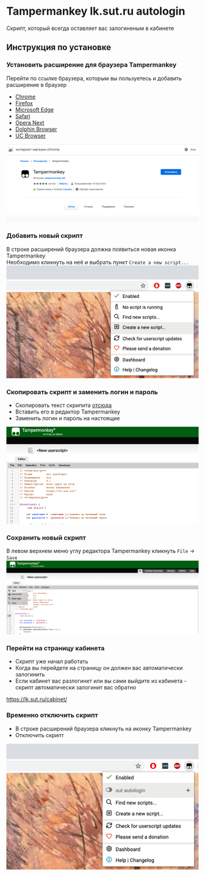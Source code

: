 # Tampermankey lk.sut.ru autologin

Скрипт, который всегда оставляет вас залогиненым в кабинете

## Инструкция по установке

### Установить расширение для браузера Tampermankey
Перейти по ссылке браузера, которым вы пользуетесь и добавить расширение в браузер
* [Chrome](https://www.tampermonkey.net/?ext=dhdg&browser=chrome)
* [Firefox](https://www.tampermonkey.net/?ext=dhdg&browser=firefox)
* [Microsoft Edge](https://www.tampermonkey.net/?ext=dhdg&browser=edge)
* [Safari](https://www.tampermonkey.net/?ext=dhdg&browser=safari)
* [Opera Next](https://www.tampermonkey.net/?ext=dhdg&browser=opera)
* [Dolphin Browser](https://www.tampermonkey.net/?ext=dhdg&browser=dolphin)
* [UC Browser](https://www.tampermonkey.net/?ext=dhdg&browser=ucweb)

![Скриншот примера добавления расширения в браузер Chrome](./screenshots/add-extension.png)

### Добавить новый скрипт
В строке расширений браузера должна появиться новая иконка Tampermankey<br>
Необходимо кликнуть на неё и выбрать пункт `Create a new script...`<br>
![](./screenshots/create-new-script.png)

### Скопировать скрипт и заменить логин и пароль

* Скопировать текст скрипита [отсюда](https://raw.githubusercontent.com/mrsuh/lk-sut-tampermonkey/master/script.js)
* Вставить его в редактор Tampermankey
* Заменить логин и пароль на настоящие

![](./screenshots/paste-new-script.png)

### Сохранить новый скрипт
В левом верхнем меню углу редактора Tampermankey кликнуть `File` -> `Save`
![](./screenshots/save-new-script.png)

### Перейти на страницу кабинета
* Скрипт уже начал работать
* Когда вы перейдете на страницу он должен вас автоматически залогинить
* Если кабинет вас разлогинет или вы сами выйдите из кабинета - скрипт автоматически залогинит вас обратно

https://lk.sut.ru/cabinet/


### Временно отключить скрипт
* В строке расширений браузера кликнуть на иконку Tampermankey<br>
* Отключить скрипт

![](./screenshots/disable-script.png)
